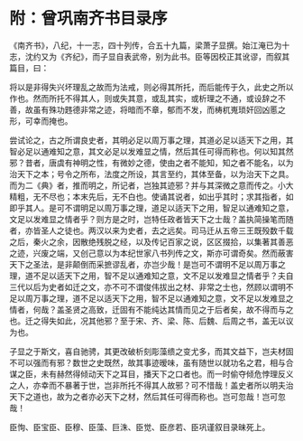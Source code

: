 # 附：曾巩南齐书目录序

《南齐书》，八纪，十一志，四十列传，合五十九篇，梁萧子显撰。始江淹已为十志，沈约又为《齐纪》，而子显自表武帝，别为此书。臣等因校正其讹谬，而叙其篇目，曰：

将以是非得失兴坏理乱之故而为法戒，则必得其所托，而后能传于久，此史之所以作也。然而所托不得其人，则或失其意，或乱其实，或析理之不通，或设辞之不善，故虽有殊功韪德非常之迹，将暗而不章，郁而不发，而梼杌嵬琐奸回凶慝之形，可幸而掩也。

尝试论之，古之所谓良史者，其明必足以周万事之理，其道必足以适天下之用，其智必足以通难知之意，其文必足以发难显之情，然后其任可得而称也。何以知其然邪？昔者，唐虞有神明之性，有微妙之德，使由之者不能知，知之者不能名，以为治天下之本；号令之所布，法度之所设，其言至约，其体至备，以为治天下之具。而为二《典》者，推而明之，所记者，岂独其迹邪？并与其深微之意而传之。小大精粗，无不尽也；本末先后，无不白也。使诵其说者，如出乎其时；求其指者，如即乎其人。是可不谓明足以周万事之理，道足以适天下之用，智足以通难知之意，文足以发难显之情者乎？则方是之时，岂特任政者皆天下之士哉？盖执简操笔而随者，亦皆圣人之徒也。两汉以来为史者，去之远矣。司马迁从五帝三王既殁数千载之后，秦火之余，因散绝残脱之经，以及传记百家之说，区区掇拾，以集著其善恶之迹，兴废之端，又创己意以为本纪世家八书列传之文，斯亦可谓奇矣。然而蔽害天下之圣法，是非颠倒而采摭谬乱者，亦岂少哉！是岂可不谓明不足以周万事之理，道不足以适天下之用，智不足以通难知之意，文不足以发难显之情者乎？夫自三代以后为史者如迁之文，亦不可不谓俊伟拔出之材、非常之士也，然顾以谓明不足以周万事之理，道不足以适天下之用，智不足以通难知之意，文不足以发难显之情者，何哉？盖圣贤之高致，迁固有不能纯达其情而见之于后者矣，故不得而与之也。迁之得失如此，况其他邪？至于宋、齐、梁、陈、后魏、后周之书，盖无以议为也。

子显之于斯文，喜自驰骋，其更改破析刻彫藻缋之变尤多，而其文益下，岂夫材固不可以强而有邪？数世之史既然，故其事迹暧味，虽有随世以就功名之君，相与合谋之臣，未有赫然得倾动天下之耳目，播天下之口者也。而一时偷夺倾危悖理反义之人，亦幸而不暴著于世，岂非所托不得其人故邪？可不惜哉！盖史者所以明夫治天下之道也，故为之者亦必天下之材，然后其任可得而称也。岂可忽哉！岂可忽哉！

臣恂、臣宝臣、臣穆、臣藻、巨洙、臣觉、臣彦若、臣巩谨叙目录昧死上。
